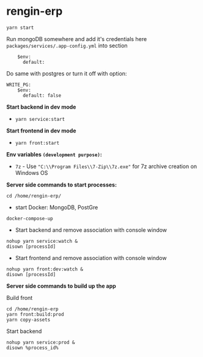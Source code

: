 # rengin-erp
```yarn start```

Run mongoDB somewhere and add it's credentials here
```packages/services/.app-config.yml```
into section 
```MONGO_URI:
    $env:
      default:
```
Do same with postgres or turn it off with option:
```
WRITE_PG:
    $env:
      default: false
```

**Start backend in dev mode**
* ```yarn service:start```

**Start frontend in dev mode**
* ```yarn front:start```

**Env variables `(development purpose)`:**
* ```7z``` - Use ```"C:\\Program Files\\7-Zip\\7z.exe"``` for 7z archive creation on Windows OS

**Server side commands to start processes:**
```
cd /home/rengin-erp/
```
* start Docker: MongoDB, PostGre
```
docker-compose-up
```
* Start backend and remove association with console window
```
nohup yarn service:watch &
disown [processId]
```

* Start frontend and remove association with console window
```
nohup yarn front:dev:watch &
disown [processId]
```

**Server side commands to build up the app**

Build front
```
cd /home/rengin-erp
yarn front:build:prod
yarn copy-assets
```
Start backend
```
nohup yarn service:prod &
disown %process_id%
```